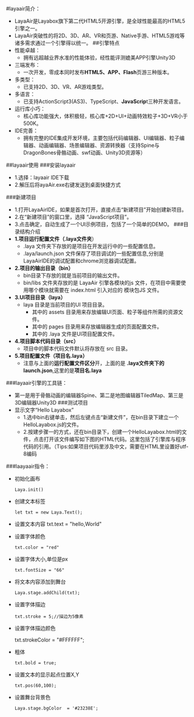 #layaair简介：
*	LayaAir是Layabox旗下第二代HTML5开源引擎，是全球性能最高的HTML5引擎之一。
*	LayaAir突破性的将2D、3D、AR、VR和页游、Native手游、HTML5游戏等诸多需求通过一个引擎得以统一。
##引擎特点
*	性能卓越：
	*	拥有远超越业界水准的性能体验，经性能评测媲美APP引擎Unity3D
*	三端发布：
	*	一次开发，零成本同时发布**HTML5、APP、Flash**页游三种版本。
*	多类型：
	*	已支持2D、3D、VR、AR游戏类型。
*	多语言：
	*	已支持ActionScript3(AS3)、TypeScript、**JavaScrip**t三种开发语言。
*	运行库小巧：
	*	核心库功能强大，体积极轻，核心库+2D+UI+动画特效粒子+3D+VR小于500K。
*	IDE完善：
	*	拥有完整的IDE集成开发环境，主要包括代码编辑器、UI编辑器、粒子编辑器、动画编辑器、场景编辑器、资源转换器（支持Spine与DragonBones骨骼动画、swf动画、Unity3D资源等）
	
##layaair使用
###安装layaair
*	1.选择：layaair IDE下载
*	2.解压后将ayaAir.exe右键发送到桌面快捷方式

###新建项目
*	1.打开LayaAirIDE，如果是首次打开，直接点击“新建项目”开始创建新项目。
*	2.在“新建项目”的窗口里，选择 “JavaScript项目”。
*	3.点击确定，自动生成了一个UI示例项目，包括了一个简单的DEMO。
###目录结构介绍
*	**1.项目运行配置文件（.laya文件夹**）
	*	 .laya 文件夹下存放的是项目在开发运行中的一些配置信息。
	*	 .laya/launch.json 文件保存了项目调试的一些配置信息,分别是LayaAirIDE的调试配置和chrome浏览器调试配置。
*	**2.项目的输出目录（bin）**
	*	bin目录下存放的就是当前项目的输出文件。
	*	bin/libs 文件夹存放的是 LayaAir 引擎各模块的js 文件，在项目中需要使用哪个模块就需要在 index.html 引入对应的 模块包JS 文件。
*	**3.UI项目目录（laya）**
	*	laya 目录是当前项目的UI 项目目录。
		*	其中的 assets 目录用来存放编辑UI页面、粒子等组件所需的资源文件。
		*	其中的 pages 目录用来存放编辑器生成的页面配置文件。
		*	其中的 .laya 文件是UI项目配置文件。
*	**4.项目脚本代码目录（src）**
	*	项目中的脚本代码文件默认将存放在 src 目录。
*   **5.项目配置文件（项目名.laya）**
	*   注意与上面的**运行配置文件区分**开，上面的是 **.laya文件夹下的launch.json**,这里的是**项目名.laya**

###layaair引擎的工具链：
*	第一是用于骨骼动画的编辑器Spine、第二是地图编辑器TiledMap、第三是3D编辑器Unity3D
###测试项目
*	显示文字“Hello Layabox”
	*	1.选中bin右键单击，然后左键点击“新建文件”，在bin目录下建立一个HelloLayabox.js的文件。
	*	2.按建步骤一的方式，还在bin目录下，创建一个HelloLayabox.html的文件，点击打开该文件编写如下图的HTML代码。这里包括了引擎库与程序代码的引用。（Tips:如果项目代码里涉及中文，需要在HTML里设置好utf-8编码



###laayaair指令：
*	初始化画布
		
		Laya.init()
*	创建文本标签

		let txt = new Laya.Text();
*	设置文本内容
		txt.text = "hello,World"
*	设置字体颜色
	
		txt.color = "red"
*	设置字体大小,单位是px

		txt.fontSize = "66"
*	将文本内容添加到舞台

		Laya.stage.addChild(txt);
*	设置字体描边

		txt.stroke = 5;//描边为5像素
*	设置字体描边颜色
	
	   txt.strokeColor = "#FFFFFF";
*	粗体

		txt.bold = true;  	
*	设置文本的显示起点位置X,Y
	
		txt.pos(60,100);	
*   设置舞台背景色
	
		Laya.stage.bgColor  = '#23238E'; 